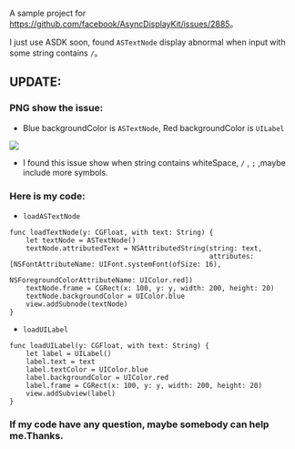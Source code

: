 A sample project for <https://github.com/facebook/AsyncDisplayKit/issues/2885>。

I just use ASDK soon, found `ASTextNode` display abnormal when  input with some string contains `/`。

## UPDATE: 

### PNG show the issue:

* Blue backgroundColor is `ASTextNode`, Red backgroundColor is `UILabel`

![](http://ww1.sinaimg.cn/large/c6a1cfeagy1fdqwja6da7j20cr0lhdh2.jpg)

* I found this issue show when string contains whiteSpace, `/` , `;` ,maybe include more symbols.

### Here is my code:

* `loadASTextNode`

```
func loadTextNode(y: CGFloat, with text: String) {
    let textNode = ASTextNode()
    textNode.attributedText = NSAttributedString(string: text,
                                                 attributes: [NSFontAttributeName: UIFont.systemFont(ofSize: 16),
                                                              NSForegroundColorAttributeName: UIColor.red])
    textNode.frame = CGRect(x: 100, y: y, width: 200, height: 20)
    textNode.backgroundColor = UIColor.blue
    view.addSubnode(textNode)
}
```

* `loadUILabel`

```
func loadUILabel(y: CGFloat, with text: String) {
    let label = UILabel()
    label.text = text
    label.textColor = UIColor.blue
    label.backgroundColor = UIColor.red
    label.frame = CGRect(x: 100, y: y, width: 200, height: 20)
    view.addSubview(label)
}
```

### If my code have any question, maybe somebody can help me.Thanks.